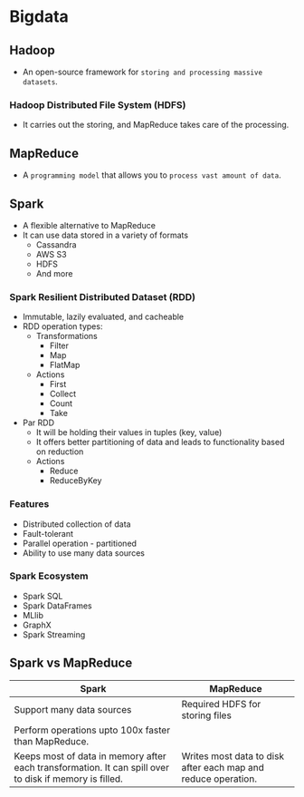 # Bigdata

## Hadoop

- An open-source framework for `storing and processing massive datasets`.

### Hadoop Distributed File System (HDFS)

- It carries out the storing, and MapReduce takes care of the processing.

## MapReduce

- A `programming model` that allows you to `process vast amount of data`.

## Spark

- A flexible alternative to MapReduce
- It can use data stored in a variety of formats
    - Cassandra
    - AWS S3
    - HDFS
    - And more
### Spark Resilient Distributed Dataset (RDD)

- Immutable, lazily evaluated, and cacheable
- RDD operation types:
    - Transformations
        - Filter
        - Map
        - FlatMap
    - Actions
        - First
        - Collect
        - Count
        - Take
- Par RDD
    - It will be holding their values in tuples (key, value)
    - It offers better partitioning of data and leads to functionality based on reduction
    - Actions
        - Reduce
        - ReduceByKey

### Features

- Distributed collection of data
- Fault-tolerant
- Parallel operation - partitioned
- Ability to use many data sources

### Spark Ecosystem

- Spark SQL
- Spark DataFrames
- MLlib
- GraphX
- Spark Streaming

## Spark vs MapReduce

Spark   | MapReduce
--      | --
Support many data sources | Required HDFS for storing files
Perform operations upto 100x faster than MapReduce. | 
Keeps most of data in memory after each transformation. It can spill over to disk if memory is filled. | Writes most data to disk after each map and reduce operation.
